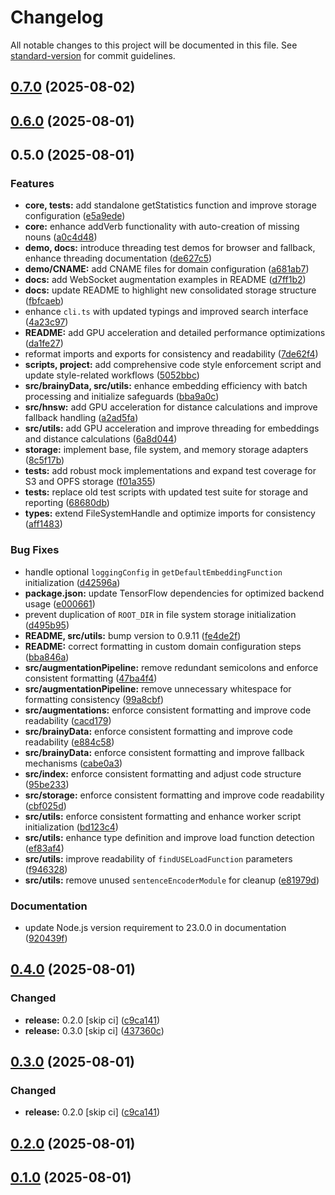 # Changelog

All notable changes to this project will be documented in this file. See [standard-version](https://github.com/conventional-changelog/standard-version) for commit guidelines.

## [0.7.0](https://github.com/soulcraft-research/brainy/compare/brainy-models-v0.6.0...brainy-models-v0.7.0) (2025-08-02)

## [0.6.0](https://github.com/soulcraft-research/brainy/compare/brainy-models-v0.5.0...brainy-models-v0.6.0) (2025-08-01)

## 0.5.0 (2025-08-01)


### Features

* **core, tests:** add standalone getStatistics function and improve storage configuration ([e5a9ede](https://github.com/soulcraft-research/brainy/commit/e5a9edea1b292e2b87d1ad043bb917f01f6366d9))
* **core:** enhance addVerb functionality with auto-creation of missing nouns ([a0c4d48](https://github.com/soulcraft-research/brainy/commit/a0c4d48b4aa0b8e236c18f1b7afdc2e54801a142))
* **demo, docs:** introduce threading test demos for browser and fallback, enhance threading documentation ([de627c5](https://github.com/soulcraft-research/brainy/commit/de627c5dfaff57a0abba6a4dc3b68bd52cb150e1))
* **demo/CNAME:** add CNAME files for domain configuration ([a681ab7](https://github.com/soulcraft-research/brainy/commit/a681ab7cdd08d318111977cecd2ae7ef7262a3da))
* **docs:** add WebSocket augmentation examples in README ([d7ff1b2](https://github.com/soulcraft-research/brainy/commit/d7ff1b2053779265521894d351a950f7903a5e64))
* **docs:** update README to highlight new consolidated storage structure ([fbfcaeb](https://github.com/soulcraft-research/brainy/commit/fbfcaeb8d097c58a3127e68e9a7c06421cf5f468))
* enhance `cli.ts` with updated typings and improved search interface ([4a23c97](https://github.com/soulcraft-research/brainy/commit/4a23c97d2a5f33a2d34f622014cf03e8350f8781))
* **README:** add GPU acceleration and detailed performance optimizations ([da1fe27](https://github.com/soulcraft-research/brainy/commit/da1fe27e25851233a2a49eaaeec1dac9f9882d59))
* reformat imports and exports for consistency and readability ([7de62f4](https://github.com/soulcraft-research/brainy/commit/7de62f4bbcdc91c88bb22e39e64c624219df8be4))
* **scripts, project:** add comprehensive code style enforcement script and update style-related workflows ([5052bbc](https://github.com/soulcraft-research/brainy/commit/5052bbc0b713f2294b3e15de43e696b575320ae0))
* **src/brainyData, src/utils:** enhance embedding efficiency with batch processing and initialize safeguards ([bba9a0c](https://github.com/soulcraft-research/brainy/commit/bba9a0c219c308f82821e46c44c49ef560ca2e39))
* **src/hnsw:** add GPU acceleration for distance calculations and improve fallback handling ([a2ad5fa](https://github.com/soulcraft-research/brainy/commit/a2ad5fabdfe8e5de545c2a07cef2f08a667ebf5e))
* **src/utils:** add GPU acceleration and improve threading for embeddings and distance calculations ([6a8d044](https://github.com/soulcraft-research/brainy/commit/6a8d044970b36976fc3ed5712d61bdbf774f7716))
* **storage:** implement base, file system, and memory storage adapters ([8c5f17b](https://github.com/soulcraft-research/brainy/commit/8c5f17b1d96a84f996ad62ec4b1e1e56893dfcbc))
* **tests:** add robust mock implementations and expand test coverage for S3 and OPFS storage ([f01a355](https://github.com/soulcraft-research/brainy/commit/f01a35598788b53a0294ecf9b91e47d166363846))
* **tests:** replace old test scripts with updated test suite for storage and reporting ([68680db](https://github.com/soulcraft-research/brainy/commit/68680db2c660b34d5b4e4ee86d163f7723d328a4))
* **types:** extend FileSystemHandle and optimize imports for consistency ([aff1483](https://github.com/soulcraft-research/brainy/commit/aff1483d4d84406039e301fa594889f99e19c9db))


### Bug Fixes

* handle optional `loggingConfig` in `getDefaultEmbeddingFunction` initialization ([d42596a](https://github.com/soulcraft-research/brainy/commit/d42596ad4730943cea60081ca71fea6ad2babd37))
* **package.json:** update TensorFlow dependencies for optimized backend usage ([e000661](https://github.com/soulcraft-research/brainy/commit/e00066119ebeb336e4564d38b4ef67d9bfbefeb6))
* prevent duplication of `ROOT_DIR` in file system storage initialization ([d495b95](https://github.com/soulcraft-research/brainy/commit/d495b95af836c124685f5cff8a59ed74a82b3dca))
* **README, src/utils:** bump version to 0.9.11 ([fe4de2f](https://github.com/soulcraft-research/brainy/commit/fe4de2f7a00b3f1ec1dd0edd2deb434d510096c2))
* **README:** correct formatting in custom domain configuration steps ([bba846a](https://github.com/soulcraft-research/brainy/commit/bba846ae230e86235b1321851eb06f298ca09170))
* **src/augmentationPipeline:** remove redundant semicolons and enforce consistent formatting ([47ba4f4](https://github.com/soulcraft-research/brainy/commit/47ba4f4093a8a3ecc8f7fa28638322d7ee4ae740))
* **src/augmentationPipeline:** remove unnecessary whitespace for formatting consistency ([99a8cbf](https://github.com/soulcraft-research/brainy/commit/99a8cbfe2c036a29076f1ebaf4e92b320a0cf427))
* **src/augmentations:** enforce consistent formatting and improve code readability ([cacd179](https://github.com/soulcraft-research/brainy/commit/cacd1790dc6b29096187dac53309b83d89b2242d))
* **src/brainyData:** enforce consistent formatting and improve code readability ([e884c58](https://github.com/soulcraft-research/brainy/commit/e884c5831003c7e0cae8260cd0d3d8cf72e7ef07))
* **src/brainyData:** enforce consistent formatting and improve fallback mechanisms ([cabe0a3](https://github.com/soulcraft-research/brainy/commit/cabe0a3a08e4bfd5fddfe19a7dfb0f382d347103))
* **src/index:** enforce consistent formatting and adjust code structure ([95be233](https://github.com/soulcraft-research/brainy/commit/95be23362af2665f4d2fed2657599980381434f2))
* **src/storage:** enforce consistent formatting and improve code readability ([cbf025d](https://github.com/soulcraft-research/brainy/commit/cbf025dffb0ab5e8af211d7daadc057b5771d567))
* **src/utils:** enforce consistent formatting and enhance worker script initialization ([bd123c4](https://github.com/soulcraft-research/brainy/commit/bd123c4bb91ddb6d30ee5ef240e1872affb5f795))
* **src/utils:** enhance type definition and improve load function detection ([ef83af4](https://github.com/soulcraft-research/brainy/commit/ef83af4b556966949e9df24cdf524a49b1ccab29))
* **src/utils:** improve readability of `findUSELoadFunction` parameters ([f946328](https://github.com/soulcraft-research/brainy/commit/f9463288234ff9cf6220db8443423df37651dc72))
* **src/utils:** remove unused `sentenceEncoderModule` for cleanup ([e81979d](https://github.com/soulcraft-research/brainy/commit/e81979dc849d7c1cdb70eb02697d1ad76db31196))


### Documentation

* update Node.js version requirement to 23.0.0 in documentation ([920439f](https://github.com/soulcraft-research/brainy/commit/920439f611d1dba45e7bcb3915eea0df5507ac20))

## [0.4.0](https://github.com/soulcraft-research/brainy/compare/v0.1.0...v0.4.0) (2025-08-01)


### Changed

* **release:** 0.2.0 [skip ci] ([c9ca141](https://github.com/soulcraft-research/brainy/commit/c9ca14146ba5376812823185e55fc8b38be3785c))
* **release:** 0.3.0 [skip ci] ([437360c](https://github.com/soulcraft-research/brainy/commit/437360c2570632204cf951001aa7a0228479255d))

## [0.3.0](https://github.com/soulcraft-research/brainy/compare/v0.1.0...v0.3.0) (2025-08-01)


### Changed

* **release:** 0.2.0 [skip ci] ([c9ca141](https://github.com/soulcraft-research/brainy/commit/c9ca14146ba5376812823185e55fc8b38be3785c))

## [0.2.0](https://github.com/soulcraft-research/brainy/compare/v0.1.0...v0.2.0) (2025-08-01)

## [0.1.0](https://github.com/soulcraft-research/brainy/compare/v0.33.0...v0.1.0) (2025-08-01)
